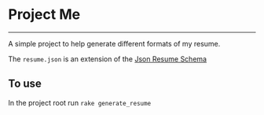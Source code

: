 # Project Me

---

A simple project to help generate different formats of my resume.

The `resume.json` is an extension of the [Json Resume Schema](https://jsonresume.org/)

## To use

In the project root run `rake generate_resume`
